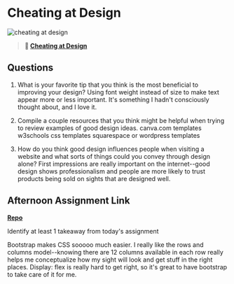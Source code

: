 # Cheating at Design

![cheating at design](https://bcw.blob.core.windows.net/public/img/courses/5247609446691139)

> **📖 [Cheating at Design](https://codeworksacademy.com/fs-student-guide/resources/wk1/04-Cheating-at-Design)**

## Questions

1. What is your favorite tip that you think is the most beneficial to improving your design?
Using font weight instead of size to make text appear more or less important. It's something I hadn't consciously thought about, and I love it.

2. Compile a couple resources that you think might be helpful when trying to review examples of good design ideas.
canva.com templates
w3schools css templates
squarespace or wordpress templates

3. How do you think good design influences people when visiting a website and what sorts of things could you convey through design alone?
First impressions are really important on the internet--good design shows professionalism and people are more likely to trust products being sold on sights that are designed well. 

## Afternoon Assignment Link

**[Repo](https://github.com/tebazele/bootstrap-practice)**

Identify at least 1 takeaway from today's assignment

Bootstrap makes CSS sooooo much easier. I really like the rows and columns model--knowing there are 12 columns available in each row really helps me conceptualize how my sight will look and get stuff in the right places. Display: flex is really hard to get right, so it's great to have bootstrap to take care of it for me.
